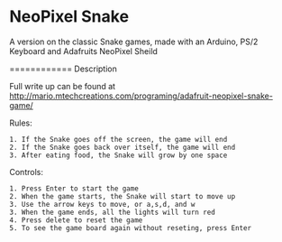 NeoPixel Snake
============

A version on the classic Snake games, made with an Arduino, PS/2 Keyboard and Adafruits NeoPixel Sheild

============
Description

Full write up can be found at  http://mario.mtechcreations.com/programing/adafruit-neopixel-snake-game/
 
 
Rules:

    1. If the Snake goes off the screen, the game will end
    2. If the Snake goes back over itself, the game will end
    3. After eating food, the Snake will grow by one space
	
Controls:

	1. Press Enter to start the game
	2. When the game starts, the Snake will start to move up
	3. Use the arrow keys to move, or a,s,d, and w
	3. When the game ends, all the lights will turn red
	4. Press delete to reset the game
	5. To see the game board again without reseting, press Enter